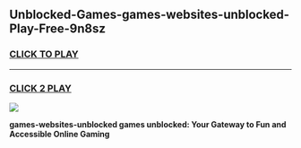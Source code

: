 
## Unblocked-Games-games-websites-unblocked-Play-Free-9n8sz
<h3>
<a href="https://premium76.site?title=games-websites-unblocked&ref=17A">CLICK TO PLAY</a></h3>
<hr>

<h3>
<a href="https://premium76.site?title=games-websites-unblocked&ref=17A">CLICK 2 PLAY</a>
  
</h3>

<a href="https://premium76.site?title=games-websites-unblocked&ref=17A"><img src="https://clearcache.store/games.png"></a>


**games-websites-unblocked games unblocked: Your Gateway to Fun and Accessible Online Gaming**
